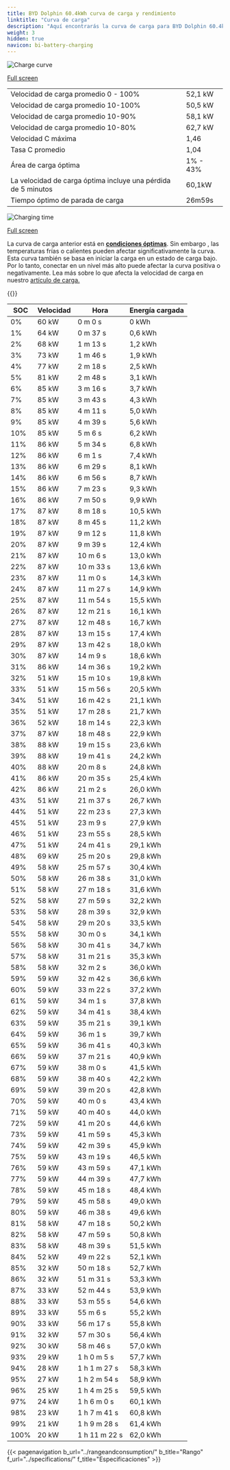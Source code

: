 ```yaml
---
title: BYD Dolphin 60.4kWh curva de carga y rendimiento
linktitle: "Curva de carga"
description: "Aquí encontrarás la curva de carga para BYD Dolphin 60.4kWh."
weight: 3
hidden: true
navicon: bi-battery-charging
---
```

<!-- markdownlint-disable MD033 -->
<img src="/images/models/byd/dolphin/dolphin_60.4kwh/chargingcurve.svg" alt="Charge curve" class="img-fluid">

[Full screen](/images/models/byd/dolphin/dolphin_60.4kwh/chargingcurve.svg)


<table class="table table-striped border">
<tbody>
<tr>
<td>Velocidad de carga promedio 0 - 100%</td><td>52,1 kW</td>
</tr>
<tr>
<td>Velocidad de carga promedio 10-100%</td><td>50,5 kW</td>
</tr>
<tr>
<td>Velocidad de carga promedio 10-90%</td><td>58,1 kW</td>
</tr>
<tr>
<td>Velocidad de carga promedio 10-80%</td><td>62,7 kW</td>
</tr>
<tr>
<td>Velocidad C máxima</td><td>1,46</td>
</tr>
<tr>
<td>Tasa C promedio</td><td>1,04</td>
</tr>
<tr>
<td>Área de carga óptima</td><td>1% - 43%</td>
</tr>
<tr>
<td>La velocidad de carga óptima incluye una pérdida de 5 minutos</td><td>60,1kW</td>
</tr>
<tr>
<td>Tiempo óptimo de parada de carga</td><td>26m59s</td>
</tr>
</tbody>
</table>
<img src="/images/models/byd/dolphin/dolphin_60.4kwh/chargingtime.svg" alt="Charging time" class="img-fluid">

[Full screen](/images/models/byd/dolphin/dolphin_60.4kwh/chargingtime.svg)


La curva de carga anterior está en **[condiciones óptimas](../../../../../technology/battery/charging/#temperatura)**. Sin embargo , las temperaturas frías o calientes pueden afectar significativamente la curva. Esta curva también se basa en iniciar la carga en un estado de carga bajo. Por lo tanto, conectar en un nivel más alto puede afectar la curva positiva o negativamente. Lea más sobre lo que afecta la velocidad de carga en nuestro [artículo de carga.](../../../../../technology/battery/charging/)


{{<evkxdisplayaddarticle />}}
<table class="table table-striped border">
<thead>
<tr><th>SOC</th><th>Velocidad</th><th>Hora</th><th>Energía cargada</th></tr>
</thead>
<tbody>
<tr>
<td>0%</td><td>60 kW</td><td> 0 m 0 s </td><td>0 kWh </td>
</tr>
<tr>
<td>1%</td><td>64 kW</td><td> 0 m 37 s </td><td>0,6 kWh </td>
</tr>
<tr>
<td>2%</td><td>68 kW</td><td> 1 m 13 s </td><td>1,2 kWh </td>
</tr>
<tr>
<td>3%</td><td>73 kW</td><td> 1 m 46 s </td><td>1,9 kWh </td>
</tr>
<tr>
<td>4%</td><td>77 kW</td><td> 2 m 18 s </td><td>2,5 kWh </td>
</tr>
<tr>
<td>5%</td><td>81 kW</td><td> 2 m 48 s </td><td>3,1 kWh </td>
</tr>
<tr>
<td>6%</td><td>85 kW</td><td> 3 m 16 s </td><td>3,7 kWh </td>
</tr>
<tr>
<td>7%</td><td>85 kW</td><td> 3 m 43 s </td><td>4,3 kWh </td>
</tr>
<tr>
<td>8%</td><td>85 kW</td><td> 4 m 11 s </td><td>5,0 kWh </td>
</tr>
<tr>
<td>9%</td><td>85 kW</td><td> 4 m 39 s </td><td>5,6 kWh </td>
</tr>
<tr>
<td>10%</td><td>85 kW</td><td> 5 m 6 s </td><td>6,2 kWh </td>
</tr>
<tr>
<td>11%</td><td>86 kW</td><td> 5 m 34 s </td><td>6,8 kWh </td>
</tr>
<tr>
<td>12%</td><td>86 kW</td><td> 6 m 1 s </td><td>7,4 kWh </td>
</tr>
<tr>
<td>13%</td><td>86 kW</td><td> 6 m 29 s </td><td>8,1 kWh </td>
</tr>
<tr>
<td>14%</td><td>86 kW</td><td> 6 m 56 s </td><td>8,7 kWh </td>
</tr>
<tr>
<td>15%</td><td>86 kW</td><td> 7 m 23 s </td><td>9,3 kWh </td>
</tr>
<tr>
<td>16%</td><td>86 kW</td><td> 7 m 50 s </td><td>9,9 kWh </td>
</tr>
<tr>
<td>17%</td><td>87 kW</td><td> 8 m 18 s </td><td>10,5 kWh </td>
</tr>
<tr>
<td>18%</td><td>87 kW</td><td> 8 m 45 s </td><td>11,2 kWh </td>
</tr>
<tr>
<td>19%</td><td>87 kW</td><td> 9 m 12 s </td><td>11,8 kWh </td>
</tr>
<tr>
<td>20%</td><td>87 kW</td><td> 9 m 39 s </td><td>12,4 kWh </td>
</tr>
<tr>
<td>21%</td><td>87 kW</td><td> 10 m 6 s </td><td>13,0 kWh </td>
</tr>
<tr>
<td>22%</td><td>87 kW</td><td> 10 m 33 s </td><td>13,6 kWh </td>
</tr>
<tr>
<td>23%</td><td>87 kW</td><td> 11 m 0 s </td><td>14,3 kWh </td>
</tr>
<tr>
<td>24%</td><td>87 kW</td><td> 11 m 27 s </td><td>14,9 kWh </td>
</tr>
<tr>
<td>25%</td><td>87 kW</td><td> 11 m 54 s </td><td>15,5 kWh </td>
</tr>
<tr>
<td>26%</td><td>87 kW</td><td> 12 m 21 s </td><td>16,1 kWh </td>
</tr>
<tr>
<td>27%</td><td>87 kW</td><td> 12 m 48 s </td><td>16,7 kWh </td>
</tr>
<tr>
<td>28%</td><td>87 kW</td><td> 13 m 15 s </td><td>17,4 kWh </td>
</tr>
<tr>
<td>29%</td><td>87 kW</td><td> 13 m 42 s </td><td>18,0 kWh </td>
</tr>
<tr>
<td>30%</td><td>87 kW</td><td> 14 m 9 s </td><td>18,6 kWh </td>
</tr>
<tr>
<td>31%</td><td>86 kW</td><td> 14 m 36 s </td><td>19,2 kWh </td>
</tr>
<tr>
<td>32%</td><td>51 kW</td><td> 15 m 10 s </td><td>19,8 kWh </td>
</tr>
<tr>
<td>33%</td><td>51 kW</td><td> 15 m 56 s </td><td>20,5 kWh </td>
</tr>
<tr>
<td>34%</td><td>51 kW</td><td> 16 m 42 s </td><td>21,1 kWh </td>
</tr>
<tr>
<td>35%</td><td>51 kW</td><td> 17 m 28 s </td><td>21,7 kWh </td>
</tr>
<tr>
<td>36%</td><td>52 kW</td><td> 18 m 14 s </td><td>22,3 kWh </td>
</tr>
<tr>
<td>37%</td><td>87 kW</td><td> 18 m 48 s </td><td>22,9 kWh </td>
</tr>
<tr>
<td>38%</td><td>88 kW</td><td> 19 m 15 s </td><td>23,6 kWh </td>
</tr>
<tr>
<td>39%</td><td>88 kW</td><td> 19 m 41 s </td><td>24,2 kWh </td>
</tr>
<tr>
<td>40%</td><td>88 kW</td><td> 20 m 8 s </td><td>24,8 kWh </td>
</tr>
<tr>
<td>41%</td><td>86 kW</td><td> 20 m 35 s </td><td>25,4 kWh </td>
</tr>
<tr>
<td>42%</td><td>86 kW</td><td> 21 m 2 s </td><td>26,0 kWh </td>
</tr>
<tr>
<td>43%</td><td>51 kW</td><td> 21 m 37 s </td><td>26,7 kWh </td>
</tr>
<tr>
<td>44%</td><td>51 kW</td><td> 22 m 23 s </td><td>27,3 kWh </td>
</tr>
<tr>
<td>45%</td><td>51 kW</td><td> 23 m 9 s </td><td>27,9 kWh </td>
</tr>
<tr>
<td>46%</td><td>51 kW</td><td> 23 m 55 s </td><td>28,5 kWh </td>
</tr>
<tr>
<td>47%</td><td>51 kW</td><td> 24 m 41 s </td><td>29,1 kWh </td>
</tr>
<tr>
<td>48%</td><td>69 kW</td><td> 25 m 20 s </td><td>29,8 kWh </td>
</tr>
<tr>
<td>49%</td><td>58 kW</td><td> 25 m 57 s </td><td>30,4 kWh </td>
</tr>
<tr>
<td>50%</td><td>58 kW</td><td> 26 m 38 s </td><td>31,0 kWh </td>
</tr>
<tr>
<td>51%</td><td>58 kW</td><td> 27 m 18 s </td><td>31,6 kWh </td>
</tr>
<tr>
<td>52%</td><td>58 kW</td><td> 27 m 59 s </td><td>32,2 kWh </td>
</tr>
<tr>
<td>53%</td><td>58 kW</td><td> 28 m 39 s </td><td>32,9 kWh </td>
</tr>
<tr>
<td>54%</td><td>58 kW</td><td> 29 m 20 s </td><td>33,5 kWh </td>
</tr>
<tr>
<td>55%</td><td>58 kW</td><td> 30 m 0 s </td><td>34,1 kWh </td>
</tr>
<tr>
<td>56%</td><td>58 kW</td><td> 30 m 41 s </td><td>34,7 kWh </td>
</tr>
<tr>
<td>57%</td><td>58 kW</td><td> 31 m 21 s </td><td>35,3 kWh </td>
</tr>
<tr>
<td>58%</td><td>58 kW</td><td> 32 m 2 s </td><td>36,0 kWh </td>
</tr>
<tr>
<td>59%</td><td>59 kW</td><td> 32 m 42 s </td><td>36,6 kWh </td>
</tr>
<tr>
<td>60%</td><td>59 kW</td><td> 33 m 22 s </td><td>37,2 kWh </td>
</tr>
<tr>
<td>61%</td><td>59 kW</td><td> 34 m 1 s </td><td>37,8 kWh </td>
</tr>
<tr>
<td>62%</td><td>59 kW</td><td> 34 m 41 s </td><td>38,4 kWh </td>
</tr>
<tr>
<td>63%</td><td>59 kW</td><td> 35 m 21 s </td><td>39,1 kWh </td>
</tr>
<tr>
<td>64%</td><td>59 kW</td><td> 36 m 1 s </td><td>39,7 kWh </td>
</tr>
<tr>
<td>65%</td><td>59 kW</td><td> 36 m 41 s </td><td>40,3 kWh </td>
</tr>
<tr>
<td>66%</td><td>59 kW</td><td> 37 m 21 s </td><td>40,9 kWh </td>
</tr>
<tr>
<td>67%</td><td>59 kW</td><td> 38 m 0 s </td><td>41,5 kWh </td>
</tr>
<tr>
<td>68%</td><td>59 kW</td><td> 38 m 40 s </td><td>42,2 kWh </td>
</tr>
<tr>
<td>69%</td><td>59 kW</td><td> 39 m 20 s </td><td>42,8 kWh </td>
</tr>
<tr>
<td>70%</td><td>59 kW</td><td> 40 m 0 s </td><td>43,4 kWh </td>
</tr>
<tr>
<td>71%</td><td>59 kW</td><td> 40 m 40 s </td><td>44,0 kWh </td>
</tr>
<tr>
<td>72%</td><td>59 kW</td><td> 41 m 20 s </td><td>44,6 kWh </td>
</tr>
<tr>
<td>73%</td><td>59 kW</td><td> 41 m 59 s </td><td>45,3 kWh </td>
</tr>
<tr>
<td>74%</td><td>59 kW</td><td> 42 m 39 s </td><td>45,9 kWh </td>
</tr>
<tr>
<td>75%</td><td>59 kW</td><td> 43 m 19 s </td><td>46,5 kWh </td>
</tr>
<tr>
<td>76%</td><td>59 kW</td><td> 43 m 59 s </td><td>47,1 kWh </td>
</tr>
<tr>
<td>77%</td><td>59 kW</td><td> 44 m 39 s </td><td>47,7 kWh </td>
</tr>
<tr>
<td>78%</td><td>59 kW</td><td> 45 m 18 s </td><td>48,4 kWh </td>
</tr>
<tr>
<td>79%</td><td>59 kW</td><td> 45 m 58 s </td><td>49,0 kWh </td>
</tr>
<tr>
<td>80%</td><td>59 kW</td><td> 46 m 38 s </td><td>49,6 kWh </td>
</tr>
<tr>
<td>81%</td><td>58 kW</td><td> 47 m 18 s </td><td>50,2 kWh </td>
</tr>
<tr>
<td>82%</td><td>58 kW</td><td> 47 m 59 s </td><td>50,8 kWh </td>
</tr>
<tr>
<td>83%</td><td>58 kW</td><td> 48 m 39 s </td><td>51,5 kWh </td>
</tr>
<tr>
<td>84%</td><td>52 kW</td><td> 49 m 22 s </td><td>52,1 kWh </td>
</tr>
<tr>
<td>85%</td><td>32 kW</td><td> 50 m 18 s </td><td>52,7 kWh </td>
</tr>
<tr>
<td>86%</td><td>32 kW</td><td> 51 m 31 s </td><td>53,3 kWh </td>
</tr>
<tr>
<td>87%</td><td>33 kW</td><td> 52 m 44 s </td><td>53,9 kWh </td>
</tr>
<tr>
<td>88%</td><td>33 kW</td><td> 53 m 55 s </td><td>54,6 kWh </td>
</tr>
<tr>
<td>89%</td><td>33 kW</td><td> 55 m 6 s </td><td>55,2 kWh </td>
</tr>
<tr>
<td>90%</td><td>33 kW</td><td> 56 m 17 s </td><td>55,8 kWh </td>
</tr>
<tr>
<td>91%</td><td>32 kW</td><td> 57 m 30 s </td><td>56,4 kWh </td>
</tr>
<tr>
<td>92%</td><td>30 kW</td><td> 58 m 46 s </td><td>57,0 kWh </td>
</tr>
<tr>
<td>93%</td><td>29 kW</td><td>1 h 0 m 5 s </td><td>57,7 kWh </td>
</tr>
<tr>
<td>94%</td><td>28 kW</td><td>1 h 1 m 27 s </td><td>58,3 kWh </td>
</tr>
<tr>
<td>95%</td><td>27 kW</td><td>1 h 2 m 54 s </td><td>58,9 kWh </td>
</tr>
<tr>
<td>96%</td><td>25 kW</td><td>1 h 4 m 25 s </td><td>59,5 kWh </td>
</tr>
<tr>
<td>97%</td><td>24 kW</td><td>1 h 6 m 0 s </td><td>60,1 kWh </td>
</tr>
<tr>
<td>98%</td><td>23 kW</td><td>1 h 7 m 41 s </td><td>60,8 kWh </td>
</tr>
<tr>
<td>99%</td><td>21 kW</td><td>1 h 9 m 28 s </td><td>61,4 kWh </td>
</tr>
<tr>
<td>100%</td><td>20 kW</td><td>1 h 11 m 22 s </td><td>62,0 kWh </td>
</tr>
</tbody>
</table>


{{< pagenavigation b_url="../rangeandconsumption/" b_title="Rango" f_url="../specifications/" f_title="Especificaciones" >}}
